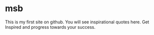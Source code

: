 msb
===

This is my first site on github. You will see inspirational quotes here. Get Inspired and progress towards your success.
